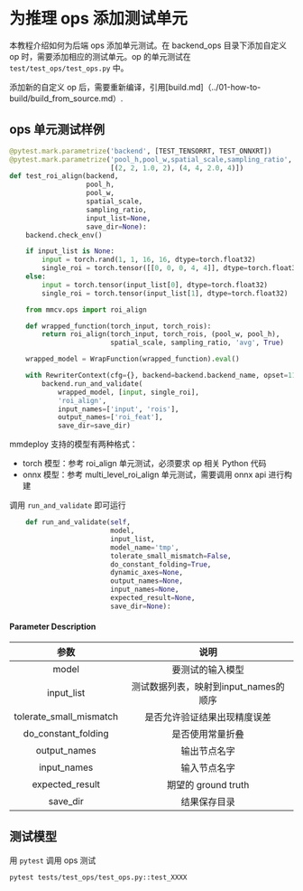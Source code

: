 # 为推理 ops 添加测试单元

本教程介绍如何为后端 ops 添加单元测试。在 backend_ops 目录下添加自定义 op 时，需要添加相应的测试单元。op 的单元测试在 `test/test_ops/test_ops.py` 中。

添加新的自定义 op 后，需要重新编译，引用[build.md]（../01-how-to-build/build_from_source.md）.

## ops 单元测试样例

```python
@pytest.mark.parametrize('backend', [TEST_TENSORRT, TEST_ONNXRT])        # 1.1 backend test class
@pytest.mark.parametrize('pool_h,pool_w,spatial_scale,sampling_ratio',   # 1.2 set parameters of op
                         [(2, 2, 1.0, 2), (4, 4, 2.0, 4)])               # [（# Examples of op test parameters）,...]
def test_roi_align(backend,
                   pool_h,                                               # set parameters of op
                   pool_w,
                   spatial_scale,
                   sampling_ratio,
                   input_list=None,
                   save_dir=None):
    backend.check_env()

    if input_list is None:
        input = torch.rand(1, 1, 16, 16, dtype=torch.float32)            # 1.3 op input data initialization
        single_roi = torch.tensor([[0, 0, 0, 4, 4]], dtype=torch.float32)
    else:
        input = torch.tensor(input_list[0], dtype=torch.float32)
        single_roi = torch.tensor(input_list[1], dtype=torch.float32)

    from mmcv.ops import roi_align

    def wrapped_function(torch_input, torch_rois):                       # 1.4 initialize op model to be tested
        return roi_align(torch_input, torch_rois, (pool_w, pool_h),
                         spatial_scale, sampling_ratio, 'avg', True)

    wrapped_model = WrapFunction(wrapped_function).eval()

    with RewriterContext(cfg={}, backend=backend.backend_name, opset=11): # 1.5 call the backend test class interface
        backend.run_and_validate(
            wrapped_model, [input, single_roi],
            'roi_align',
            input_names=['input', 'rois'],
            output_names=['roi_feat'],
            save_dir=save_dir)
```

mmdeploy 支持的模型有两种格式：

- torch 模型：参考 roi_align 单元测试，必须要求 op 相关 Python 代码
- onnx 模型：参考 multi_level_roi_align 单元测试，需要调用 onnx api 进行构建

调用 `run_and_validate` 即可运行

```python
    def run_and_validate(self,
                         model,
                         input_list,
                         model_name='tmp',
                         tolerate_small_mismatch=False,
                         do_constant_folding=True,
                         dynamic_axes=None,
                         output_names=None,
                         input_names=None,
                         expected_result=None,
                         save_dir=None):
```

#### Parameter Description

| 参数 | 说明 |
| :-: | :-: |
| model | 要测试的输入模型 |
| input_list | 测试数据列表，映射到input_names的顺序 |
| tolerate_small_mismatch | 是否允许验证结果出现精度误差 |
| do_constant_folding | 是否使用常量折叠 |
| output_names | 输出节点名字 |
| input_names | 输入节点名字 |
| expected_result | 期望的 ground truth |
| save_dir | 结果保存目录 |

## 测试模型

用 `pytest` 调用 ops 测试

```bash
pytest tests/test_ops/test_ops.py::test_XXXX
```
